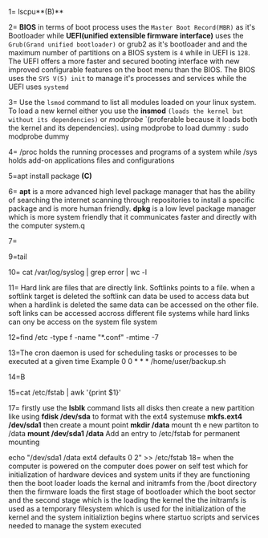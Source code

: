 1= lscpu**(B)**

2= **BIOS** in terms of boot process uses the `Master Boot Record(MBR)` as it's Bootloader while **UEFI(unified extensible firmware interface)** uses the `Grub(Grand unified bootloader)` or grub2 as it's bootloader and and  the maximum number of partitions on a BIOS system is `4` while in UEFI is `128`. The UEFI offers a more faster and secured booting interface with new improved configurable features on the boot menu than the BIOS. The BIOS uses the `SYS V(5) init` to manage it's processes and services while the UEFI uses `systemd`

3= Use the `lsmod` command to list all modules loaded on your linux system. To load a new kernel either you use the **insmod** `(loads the kernel but without its dependencies)` or *modprobe* `(proferable because it loads both the kernel and its dependencies). using modprobe to load dummy : sudo modprobe dummy

4= /proc holds the running processes and programs of a system while /sys holds add-on applications files and configurations

5=apt install package **(C)**

6= **apt** is a more advanced high level package manager that has the ability of searching the internet scanning through repositories to install a specific package and is more human friendly.
**dpkg** is a low level package manager which is more system friendly that it communicates faster and directly with the computer system.q

7=

9=tail

10= cat /var/log/syslog | grep error | wc -l

11= Hard link are files that are directly link. Softlinks points to a file. when a softlink target is deleted the softlink can data be used to access data but when a hardlink is deleted the same data can be accessed on the other file. soft links can be accessed accross different file systems while hard links can ony be access on the system file system

12=find /etc -type f -name "*.conf" -mtime -7

13=The cron daemon is used for scheduling tasks or processes to be executed at a given time
    Example 0 0 * * * /home/user/backup.sh

14=B

15=cat /etc/fstab | awk '{print $1}'




17= firstly use the **lsblk** command lists all disks then create a new partition like using  **fdisk /dev/sda**
to format with the ext4 systemuse **mkfs.ext4 /dev/sda1** 
then create a mount point
**mkdir /data**
mount th e new partiton to /data **mount /dev/sda1 /data** Add an entry to /etc/fstab for permanent mounting

echo "/dev/sda1 /data ext4 defaults 0 2" >> /etc/fstab
18= when the computer is powered on the computer does power on self test which for initialization of hardware devices and system units if they are functioning then the boot loader loads the kernal and initramfs from the /boot directory  then the firmware loads the first stage of bootloader which the boot sector and the second stage which is the loading the kernel the the initramfs is used as a temporary filesystem which is used for the initialization of the kernel and the system initializtion begins where startuo scripts and services needed to manage the system executed
